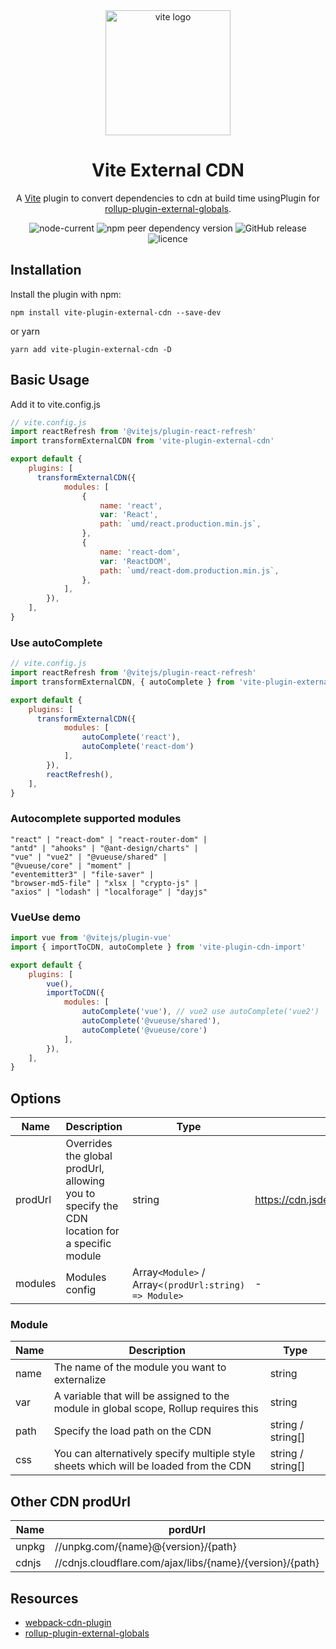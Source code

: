 <div align="center">
  <a href="https://vitejs.dev/">
    <img width="200" height="200" hspace="10" src="https://vitejs.dev/logo.svg" alt="vite logo" />
  </a>
  <h1>Vite External CDN</h1>
  <p>
    A <a href="https://vitejs.dev/">Vite</a> plugin to convert dependencies to cdn at build time usingPlugin for <a href="https://github.com/eight04/rollup-plugin-external-globals">rollup-plugin-external-globals</a>.
  </p>
  <img src="https://img.shields.io/node/v/vite-plugin-external-cdn" alt="node-current" />
  <img src="https://img.shields.io/npm/dependency-version/vite-plugin-external-cdn/peer/vite" alt="npm peer dependency version" />
  <img src="https://img.shields.io/github/v/release/Zuojiangtao/vite-plugin-external-cdn" alt="GitHub release" />  
  <img src="https://img.shields.io/npm/l/vite-plugin-external-cdn" alt="licence" />
</div>

## Installation

Install the plugin with npm:

```
npm install vite-plugin-external-cdn --save-dev
```

or yarn

```
yarn add vite-plugin-external-cdn -D
```

## Basic Usage

Add it to vite.config.js

```js
// vite.config.js
import reactRefresh from '@vitejs/plugin-react-refresh'
import transformExternalCDN from 'vite-plugin-external-cdn'

export default {
    plugins: [
      transformExternalCDN({
            modules: [
                {
                    name: 'react',
                    var: 'React',
                    path: `umd/react.production.min.js`,
                },
                {
                    name: 'react-dom',
                    var: 'ReactDOM',
                    path: `umd/react-dom.production.min.js`,
                },
            ],
        }),
    ],
}
```

### Use autoComplete

```js
// vite.config.js
import reactRefresh from '@vitejs/plugin-react-refresh'
import transformExternalCDN, { autoComplete } from 'vite-plugin-external-cdn'

export default {
    plugins: [
      transformExternalCDN({
            modules: [
                autoComplete('react'),
                autoComplete('react-dom')
            ],
        }),
        reactRefresh(),
    ],
}
```

### Autocomplete supported modules

```
"react" | "react-dom" | "react-router-dom" | 
"antd" | "ahooks" | "@ant-design/charts" | 
"vue" | "vue2" | "@vueuse/shared" | 
"@vueuse/core" | "moment" | 
"eventemitter3" | "file-saver" | 
"browser-md5-file" | "xlsx | "crypto-js" |
"axios" | "lodash" | "localforage" | "dayjs"
```

### VueUse demo

```js
import vue from '@vitejs/plugin-vue'
import { importToCDN, autoComplete } from 'vite-plugin-cdn-import'

export default {
    plugins: [
        vue(),
        importToCDN({
            modules: [
                autoComplete('vue'), // vue2 use autoComplete('vue2')
                autoComplete('@vueuse/shared'),
                autoComplete('@vueuse/core')
            ],
        }),
    ],
}
```

## Options

| Name    | Description                                                                                  | Type            | Default                                                |
| ------- | -------------------------------------------------------------------------------------------- | --------------- | ------------------------------------------------------ |
| prodUrl | Overrides the global prodUrl, allowing you to specify the CDN location for a specific module | string          | <https://cdn.jsdelivr.net/npm/{name}@{version}/{path}> |
| modules | Modules config                                                                               | Array`<Module>` / Array`<(prodUrl:string) => Module>` | -                                                      |

### Module

| Name | Description                                                                           | Type              |
| ---- | ------------------------------------------------------------------------------------- | ----------------- |
| name | The name of the module you want to externalize                                        | string            |
| var  | A variable that will be assigned to the module in global scope, Rollup requires this  | string            |
| path | Specify the load path on the CDN                                                      | string / string[] |
| css  | You can alternatively specify multiple style sheets which will be loaded from the CDN | string / string[] |

## Other CDN prodUrl

| Name  | pordUrl                                                  |
| ----- | -------------------------------------------------------- |
| unpkg | //unpkg.com/{name}@{version}/{path}                      |
| cdnjs | //cdnjs.cloudflare.com/ajax/libs/{name}/{version}/{path} |

## Resources

- [webpack-cdn-plugin](https://github.com/shirotech/webpack-cdn-plugin)
- [rollup-plugin-external-globals](https://github.com/eight04/rollup-plugin-external-globals)